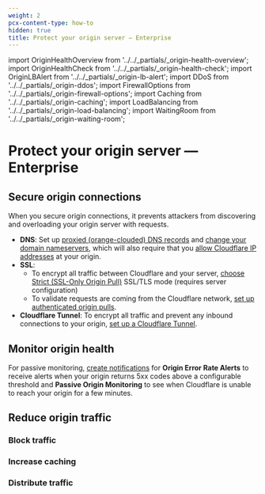 ```yaml
---
weight: 2
pcx-content-type: how-to
hidden: true
title: Protect your origin server — Enterprise
---
```


import OriginHealthOverview from '../../_partials/_origin-health-overview';
import OriginHealthCheck from '../../_partials/_origin-health-check';
import OriginLBAlert from '../../_partials/_origin-lb-alert';
import DDoS from '../../_partials/_origin-ddos';
import FirewallOptions from '../../_partials/_origin-firewall-options';
import Caching from '../../_partials/_origin-caching';
import LoadBalancing from '../../_partials/_origin-load-balancing';
import WaitingRoom from '../../_partials/_origin-waiting-room';

# Protect your origin server — Enterprise

<OriginHealthOverview />

## Secure origin connections

When you secure origin connections, it prevents attackers from discovering and overloading your origin server with requests.

- **DNS**: Set up [proxied (orange-clouded) DNS records](https://support.cloudflare.com/hc/articles/200169626) and [change your domain nameservers](https://support.cloudflare.com/hc/articles/205195708), which will also require that you [allow Cloudflare IP addresses](https://support.cloudflare.com/hc/articles/201897700) at your origin.
- **SSL**:
  - To encrypt all traffic between Cloudflare and your server, [choose Strict (SSL-Only Origin Pull)](/ssl/origin-configuration/ssl-modes#strict-ssl-only-origin-pull) SSL/TLS mode (requires server configuration)
  - To validate requests are coming from the Cloudflare network, [set up authenticated origin pulls](/ssl/origin-configuration/authenticated-origin-pull).
- **Cloudflare Tunnel**: To encrypt all traffic and prevent any inbound connections to your origin, [set up a Cloudflare Tunnel](/cloudflare-one/connections/connect-apps).

## Monitor origin health

For passive monitoring, [create notifications](/fundamentals/notifications/configure-create/create-notifications/) for **Origin Error Rate Alerts** to receive alerts when your origin returns 5xx codes above a configurable threshold and **Passive Origin Monitoring** to see when Cloudflare is unable to reach your origin for a few minutes.

<OriginHealthCheck />

<OriginLBAlert />

## Reduce origin traffic

### Block traffic

<DDoS />

<FirewallOptions />

### Increase caching

<Caching />

### Distribute traffic

<LoadBalancing />

<WaitingRoom />
